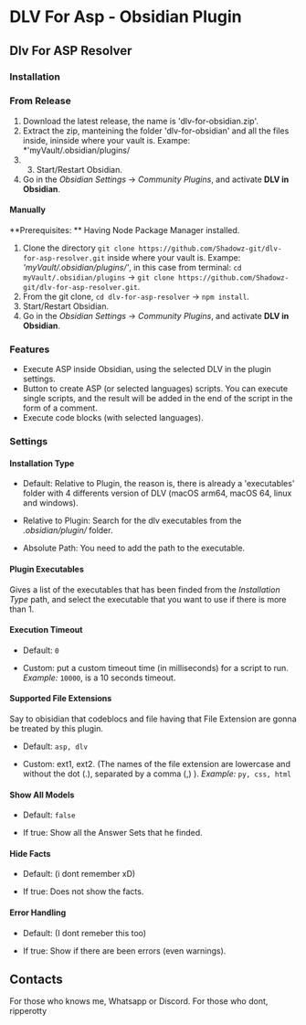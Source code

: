 # DLV For Asp - Obsidian Plugin
## Dlv For ASP Resolver

### Installation
### From Release
1. Download the latest release, the name is 'dlv-for-obsidian.zip'.
2. Extract the zip, manteining the folder 'dlv-for-obsidian' and all the files inside, ininside where your vault is.  Exampe: *'myVault/.obsidian/plugins/
3. 3. Start/Restart Obsidian.
4. Go in the *Obsidian Settings* -> *Community Plugins*, and activate **DLV in Obsidian**.

#### Manually

**Prerequisites: ** Having Node Package Manager installed.

1. Clone the directory `git clone https://github.com/Shadowz-git/dlv-for-asp-resolver.git` inside where your vault is. 
  Exampe: *'myVault/.obsidian/plugins/'*, in this case from terminal: `cd myVault/.obsidian/plugins` -> `git clone https://github.com/Shadowz-git/dlv-for-asp-resolver.git`.
2. From the git clone, `cd dlv-for-asp-resolver` -> `npm install`.
3. Start/Restart Obsidian.
4. Go in the *Obsidian Settings* -> *Community Plugins*, and activate **DLV in Obsidian**.

### Features
- Execute ASP inside Obsidian, using the selected DLV in the plugin settings.
- Button to create ASP (or selected languages) scripts. You can execute single scripts, and the result will be added in the end of the script in the form of a comment.
- Execute code blocks (with selected languages).

### Settings
#### Installation Type
- Default: Relative to Plugin, the reason is, there is already a 'executables' folder with 4 differents version of DLV (macOS arm64, macOS 64, linux and windows).

- Relative to Plugin: Search for the dlv executables from the *.obsidian/plugin/* folder.
- Absolute Path: You need to add the path to the executable.

#### Plugin Executables
Gives a list of the executables that has been finded from the *Installation Type* path, and select the executable that you want to use if there is more than 1.

#### Execution Timeout
- Default: `0`

- Custom: put a custom timeout time (in milliseconds) for a script to run. *Example:* `10000`, is a 10 seconds timeout.

#### Supported File Extensions
Say to obisidian that codeblocs and file having that File Extension are gonna be treated by this plugin.

- Default: `asp, dlv`

- Custom: ext1, ext2. (The names of the file extension are lowercase and without the dot (.), separated by a comma (,) ). *Example:* `py, css, html`

#### Show All Models
- Default: `false`

- If true: Show all the Answer Sets that he finded.

#### Hide Facts
- Default: (i dont remember xD)

- If true: Does not show the facts.

#### Error Handling
- Default: (I dont remeber this too)

- If true: Show if there are been errors (even warnings).

## Contacts
For those who knows me, Whatsapp or Discord. For those who dont, ripperotty

